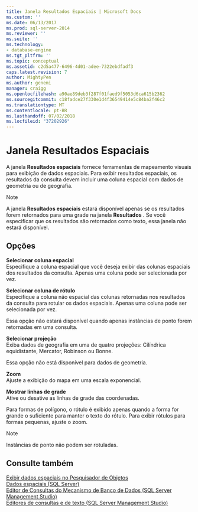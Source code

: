 ```yaml
---
title: Janela Resultados Espaciais | Microsoft Docs
ms.custom: ''
ms.date: 06/13/2017
ms.prod: sql-server-2014
ms.reviewer: ''
ms.suite: ''
ms.technology:
- database-engine
ms.tgt_pltfrm: ''
ms.topic: conceptual
ms.assetid: c2d5a477-6496-4d01-adee-7322ebdfadf3
caps.latest.revision: 7
author: MightyPen
ms.author: genemi
manager: craigg
ms.openlocfilehash: a90ae89deb3f287f01faed9f5053d6ca615b2362
ms.sourcegitcommit: c18fadce27f330e1d4f36549414e5c84ba2f46c2
ms.translationtype: MT
ms.contentlocale: pt-BR
ms.lasthandoff: 07/02/2018
ms.locfileid: "37202926"
---
```

# <a name="spatial-results-window"></a>Janela Resultados Espaciais
  A janela **Resultados espaciais** fornece ferramentas de mapeamento visuais para exibição de dados espaciais. Para exibir resultados espaciais, os resultados da consulta devem incluir uma coluna espacial com dados de geometria ou de geografia.  
  
> [!NOTE]  
>  A janela **Resultados espaciais** estará disponível apenas se os resultados forem retornados para uma grade na janela **Resultados** . Se você especificar que os resultados são retornados como texto, essa janela não estará disponível.  
  
## <a name="options"></a>Opções  
 **Selecionar coluna espacial**  
 Especifique a coluna espacial que você deseja exibir das colunas espaciais dos resultados da consulta. Apenas uma coluna pode ser selecionada por vez.  
  
 **Selecionar coluna de rótulo**  
 Especifique a coluna não espacial das colunas retornadas nos resultados da consulta para rotular os dados espaciais. Apenas uma coluna pode ser selecionada por vez.  
  
 Essa opção não estará disponível quando apenas instâncias de ponto forem retornadas em uma consulta.  
  
 **Selecionar projeção**  
 Exiba dados de geografia em uma de quatro projeções: Cilíndrica equidistante, Mercator, Robinson ou Bonne.  
  
 Essa opção não está disponível para dados de geometria.  
  
 **Zoom**  
 Ajuste a exibição do mapa em uma escala exponencial.  
  
 **Mostrar linhas de grade**  
 Ative ou desative as linhas de grade das coordenadas.  
  
 Para formas de polígono, o rótulo é exibido apenas quando a forma for grande o suficiente para manter o texto do rótulo. Para exibir rótulos para formas pequenas, ajuste o zoom.  
  
> [!NOTE]  
>  Instâncias de ponto não podem ser rotuladas.  
  
## <a name="see-also"></a>Consulte também  
 [Exibir dados espaciais no Pesquisador de Objetos](view-spatial-data-in-object-explorer.md)   
 [Dados espaciais &#40;SQL Server&#41;](../spatial/spatial-data-sql-server.md)   
 [Editor de Consultas do Mecanismo de Banco de Dados &#40;SQL Server Management Studio&#41;](database-engine-query-editor-sql-server-management-studio.md)   
 [Editores de consultas e de texto &#40;SQL Server Management Studio&#41;](query-and-text-editors-sql-server-management-studio.md)  
  
  

